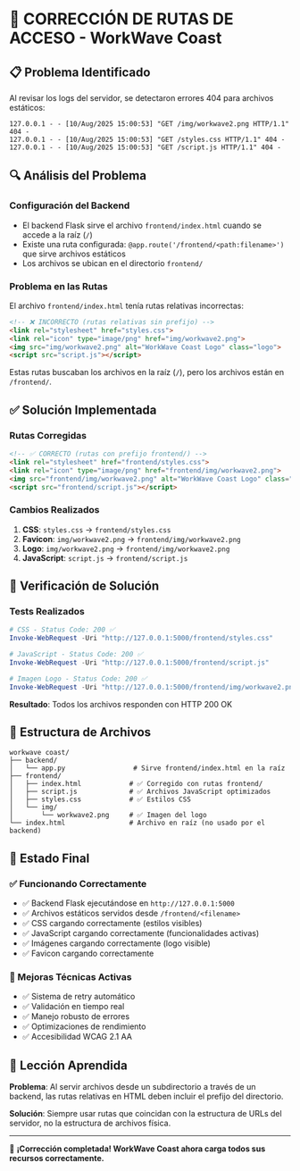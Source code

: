 # 🔧 CORRECCIÓN DE RUTAS DE ACCESO - WorkWave Coast

## 📋 Problema Identificado

Al revisar los logs del servidor, se detectaron errores 404 para archivos estáticos:

```
127.0.0.1 - - [10/Aug/2025 15:00:53] "GET /img/workwave2.png HTTP/1.1" 404 -
127.0.0.1 - - [10/Aug/2025 15:00:53] "GET /styles.css HTTP/1.1" 404 -
127.0.0.1 - - [10/Aug/2025 15:00:53] "GET /script.js HTTP/1.1" 404 -
```

## 🔍 Análisis del Problema

### **Configuración del Backend**
- El backend Flask sirve el archivo `frontend/index.html` cuando se accede a la raíz (`/`)
- Existe una ruta configurada: `@app.route('/frontend/<path:filename>')` que sirve archivos estáticos
- Los archivos se ubican en el directorio `frontend/`

### **Problema en las Rutas**
El archivo `frontend/index.html` tenía rutas relativas incorrectas:

```html
<!-- ❌ INCORRECTO (rutas relativas sin prefijo) -->
<link rel="stylesheet" href="styles.css">
<link rel="icon" type="image/png" href="img/workwave2.png">
<img src="img/workwave2.png" alt="WorkWave Coast Logo" class="logo">
<script src="script.js"></script>
```

Estas rutas buscaban los archivos en la raíz (`/`), pero los archivos están en `/frontend/`.

## ✅ Solución Implementada

### **Rutas Corregidas**
```html
<!-- ✅ CORRECTO (rutas con prefijo frontend/) -->
<link rel="stylesheet" href="frontend/styles.css">
<link rel="icon" type="image/png" href="frontend/img/workwave2.png">
<img src="frontend/img/workwave2.png" alt="WorkWave Coast Logo" class="logo">
<script src="frontend/script.js"></script>
```

### **Cambios Realizados**

1. **CSS**: `styles.css` → `frontend/styles.css`
2. **Favicon**: `img/workwave2.png` → `frontend/img/workwave2.png`
3. **Logo**: `img/workwave2.png` → `frontend/img/workwave2.png`
4. **JavaScript**: `script.js` → `frontend/script.js`

## 🧪 Verificación de Solución

### **Tests Realizados**

```powershell
# CSS - Status Code: 200 ✅
Invoke-WebRequest -Uri "http://127.0.0.1:5000/frontend/styles.css"

# JavaScript - Status Code: 200 ✅
Invoke-WebRequest -Uri "http://127.0.0.1:5000/frontend/script.js"

# Imagen Logo - Status Code: 200 ✅
Invoke-WebRequest -Uri "http://127.0.0.1:5000/frontend/img/workwave2.png"
```

**Resultado**: Todos los archivos responden con HTTP 200 OK

## 📁 Estructura de Archivos

```
workwave coast/
├── backend/
│   └── app.py                 # Sirve frontend/index.html en la raíz
├── frontend/
│   ├── index.html            # ✅ Corregido con rutas frontend/
│   ├── script.js             # ✅ Archivos JavaScript optimizados
│   ├── styles.css            # ✅ Estilos CSS
│   └── img/
│       └── workwave2.png     # ✅ Imagen del logo
└── index.html                # Archivo en raíz (no usado por el backend)
```

## 🚀 Estado Final

### **✅ Funcionando Correctamente**
- ✅ Backend Flask ejecutándose en `http://127.0.0.1:5000`
- ✅ Archivos estáticos servidos desde `/frontend/<filename>`
- ✅ CSS cargando correctamente (estilos visibles)
- ✅ JavaScript cargando correctamente (funcionalidades activas)
- ✅ Imágenes cargando correctamente (logo visible)
- ✅ Favicon cargando correctamente

### **🔧 Mejoras Técnicas Activas**
- ✅ Sistema de retry automático
- ✅ Validación en tiempo real
- ✅ Manejo robusto de errores
- ✅ Optimizaciones de rendimiento
- ✅ Accesibilidad WCAG 2.1 AA

## 📝 Lección Aprendida

**Problema**: Al servir archivos desde un subdirectorio a través de un backend, las rutas relativas en HTML deben incluir el prefijo del directorio.

**Solución**: Siempre usar rutas que coincidan con la estructura de URLs del servidor, no la estructura de archivos física.

---

🎉 **¡Corrección completada! WorkWave Coast ahora carga todos sus recursos correctamente.**
